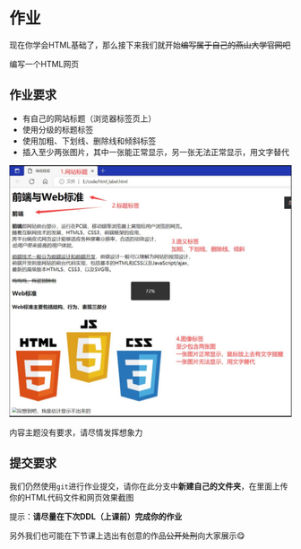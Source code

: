 # 作业

现在你学会HTML基础了，那么接下来我们就开始~~编写属于自己的燕山大学官网吧~~

编写一个HTML网页

## 作业要求

- 有自己的网站标题（浏览器标签页上）
- 使用分级的标题标签
- 使用加粗、下划线、删除线和倾斜标签
- 插入至少两张图片，其中一张能正常显示，另一张无法正常显示，用文字替代


![作业示意](./hw.jpg)


内容主题没有要求，请尽情发挥想象力


## 提交要求

我们仍然使用`git`进行作业提交，请你在此分支中**新建自己的文件夹**，在里面上传你的HTML代码文件和网页效果截图

提示：**请尽量在下次DDL（上课前）完成你的作业**

另外我们也可能在下节课上选出有创意的作品~~公开处刑~~向大家展示😋